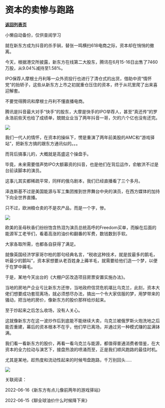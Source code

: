 # 资本的卖惨与跑路

[**返回列表页**](/gzh/政事堂2019)

小懒自动备份，仅供查阅学习

就在新东方成为抖音的杀手锏，替张一鸣横扫618电商之际，资本却在悄悄的撤离。

今天，根据港交所披露，新东方在线第二大股东，腾讯在6月15-16日出售了7460万股，从9.04%减持至1.58%。

IPO保荐人摩根士丹利等一众外资投行也进行了清仓式的出货，借助中资“情怀党”的抬轿子，这些从新东方上市之初就重仓压住的资本，终于从坑里爬了出来喜迎解套。

不要觉得腾讯和摩根士丹利不懂直播电商。

腾讯是抖音最大对手“快手”的股东，大摩是快手的IPO举荐人，甚至“真还传”的罗永浩前些天也给了成绩单，兢兢业业当了两年抖音一哥，欠的六个亿也没有还完。

![](https://mmbiz.qpic.cn/mmbiz_jpg/rxhS23yu8cMKQ8agfXGTebBVHRgvGyEtibLyQnOtM6Q3blTpOmCiaTibm0KkhqPlsbQpA57pqBRf1Kz2oia9z5bC3w/640?wx_fmt=jpeg)

我们一代人的情怀，在资本的操纵下，愣是重演了两年前美股的AMC和“游戏驿站”，把新东方搞的跟东方通讯似的。。。

而背后搞事儿的，大概就是高盛这个操盘手。

毕竟，未来需要借声势IPO大额募资的抖音，也是他们在背后运作，俞敏洪不过是台前读脚本的演员。

这事儿其实都稀疏平常，同样的俄乌剧本，我们已经直播看了三个多月。

泽连斯基不过是美国能源与军工集团推到世界舞台中央的演员，在西方媒体的加持下向全世界直播。

只不过，欧洲粮仓卖的不是农产品，而是一个字，惨。

![](https://mmbiz.qpic.cn/mmbiz_jpg/rxhS23yu8cMKQ8agfXGTebBVHRgvGyEtA2y2U0gFxep8xTdKC13DN8gaSzkKxswaUvSYY0Wp3riaEAIC0eSwubw/640?wx_fmt=jpeg)

欧美的圣母秋香们纷纷饱含热泪为演员总统高呼的Freedom买单，而躲在后面的能源军工老爷们，看着高涨的油价和翻番的军费，数钱数到手软。  

大家各取所需，也都各自获得了满足。

就像英国经济学家哥尔柏的那句经典名言，“税收这种技术，就是拔最多的鹅毛，听最少的鹅叫”，资本家想要从老百姓身上薅羊毛，就需要给他们造一个梦，以便于在梦中薅毛。

于是，某地今天出台的《大棚户区改造项目房票安置实施办法》。

当地的房地产企业亏比新东方还惨，当地政府信贷危机堪比乌克兰，此刻，资本大佬们想要成功套现离场，就必须想尽办法，搞出一个令大家信服的梦，用梦带来的骚动，把当地的房价，像新东方的股价那样给炒起来。

至于炒起来之后怎么收场，没有人关心。

这就像新东方在这一波炒作后到底能不能继续大卖，乌克兰被俄罗斯火炮洗地之后能否重建，幕后的资本根本不在乎，他们早已离场，并通过另一种模式赚的盆满钵满。

我们看一看新东方的股价，再看一看乌克兰与能源，都值得普通消费者借鉴，在大资本的全力拉动与演艺下，接盘热浪的喷涌而至，正是我们顺风跑路的最佳时机。

尤其是某地，趁热度和流动性起来的时候甩盘跑路，千万别回头.....

![](https://mmbiz.qpic.cn/mmbiz_jpg/rxhS23yu8cMKQ8agfXGTebBVHRgvGyEt2AeSpBbgrcwEr9EJuPOJTWJWuP0cpI3iccKgEK4cZiazdOpeyZxZMqzg/640?wx_fmt=jpeg)

关联阅读：  

2022-06-16《新东方有点儿像前两年的游戏驿站》

2022-06-15《聊全球油价什么时候降下来》

